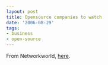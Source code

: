 ```yaml
---
layout: post
title: Opensource companies to watch
date: '2006-08-29'
tags:
- business
- open-source
---
```


From Networkworld, [here][1].

[1]: http://www.networkworld.com/news/2006/082806-open-source.html?t5

